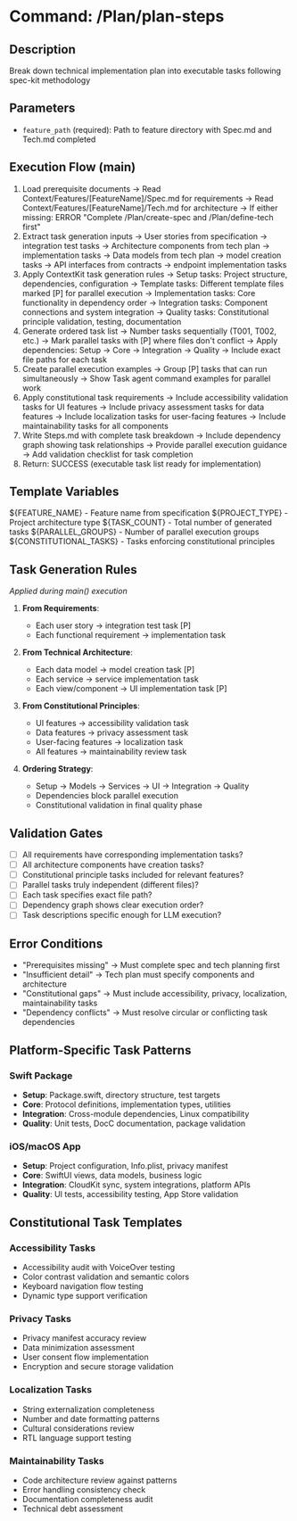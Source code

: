 # Command: /Plan/plan-steps

## Description
Break down technical implementation plan into executable tasks following spec-kit methodology

## Parameters
- `feature_path` (required): Path to feature directory with Spec.md and Tech.md completed

## Execution Flow (main)
1. Load prerequisite documents
   → Read Context/Features/[FeatureName]/Spec.md for requirements
   → Read Context/Features/[FeatureName]/Tech.md for architecture
   → If either missing: ERROR "Complete /Plan/create-spec and /Plan/define-tech first"
2. Extract task generation inputs
   → User stories from specification → integration test tasks
   → Architecture components from tech plan → implementation tasks
   → Data models from tech plan → model creation tasks
   → API interfaces from contracts → endpoint implementation tasks
3. Apply ContextKit task generation rules
   → Setup tasks: Project structure, dependencies, configuration
   → Template tasks: Different template files marked [P] for parallel execution
   → Implementation tasks: Core functionality in dependency order
   → Integration tasks: Component connections and system integration
   → Quality tasks: Constitutional principle validation, testing, documentation
4. Generate ordered task list
   → Number tasks sequentially (T001, T002, etc.)
   → Mark parallel tasks with [P] where files don't conflict
   → Apply dependencies: Setup → Core → Integration → Quality
   → Include exact file paths for each task
5. Create parallel execution examples
   → Group [P] tasks that can run simultaneously
   → Show Task agent command examples for parallel work
6. Apply constitutional task requirements
   → Include accessibility validation tasks for UI features
   → Include privacy assessment tasks for data features
   → Include localization tasks for user-facing features
   → Include maintainability tasks for all components
7. Write Steps.md with complete task breakdown
   → Include dependency graph showing task relationships
   → Provide parallel execution guidance
   → Add validation checklist for task completion
8. Return: SUCCESS (executable task list ready for implementation)

## Template Variables
${FEATURE_NAME} - Feature name from specification
${PROJECT_TYPE} - Project architecture type
${TASK_COUNT} - Total number of generated tasks
${PARALLEL_GROUPS} - Number of parallel execution groups
${CONSTITUTIONAL_TASKS} - Tasks enforcing constitutional principles

## Task Generation Rules
*Applied during main() execution*

1. **From Requirements**:
   - Each user story → integration test task [P]
   - Each functional requirement → implementation task
   
2. **From Technical Architecture**:
   - Each data model → model creation task [P]
   - Each service → service implementation task
   - Each view/component → UI implementation task [P]
   
3. **From Constitutional Principles**:
   - UI features → accessibility validation task
   - Data features → privacy assessment task
   - User-facing features → localization task
   - All features → maintainability review task

4. **Ordering Strategy**:
   - Setup → Models → Services → UI → Integration → Quality
   - Dependencies block parallel execution
   - Constitutional validation in final quality phase

## Validation Gates
- [ ] All requirements have corresponding implementation tasks?
- [ ] All architecture components have creation tasks?
- [ ] Constitutional principle tasks included for relevant features?
- [ ] Parallel tasks truly independent (different files)?
- [ ] Each task specifies exact file path?
- [ ] Dependency graph shows clear execution order?
- [ ] Task descriptions specific enough for LLM execution?

## Error Conditions
- "Prerequisites missing" → Must complete spec and tech planning first
- "Insufficient detail" → Tech plan must specify components and architecture
- "Constitutional gaps" → Must include accessibility, privacy, localization, maintainability tasks
- "Dependency conflicts" → Must resolve circular or conflicting task dependencies

## Platform-Specific Task Patterns

### Swift Package
- **Setup**: Package.swift, directory structure, test targets
- **Core**: Protocol definitions, implementation types, utilities
- **Integration**: Cross-module dependencies, Linux compatibility
- **Quality**: Unit tests, DocC documentation, package validation

### iOS/macOS App
- **Setup**: Project configuration, Info.plist, privacy manifest
- **Core**: SwiftUI views, data models, business logic
- **Integration**: CloudKit sync, system integrations, platform APIs
- **Quality**: UI tests, accessibility testing, App Store validation

## Constitutional Task Templates

### Accessibility Tasks
- Accessibility audit with VoiceOver testing
- Color contrast validation and semantic colors
- Keyboard navigation flow testing
- Dynamic type support verification

### Privacy Tasks
- Privacy manifest accuracy review
- Data minimization assessment
- User consent flow implementation
- Encryption and secure storage validation

### Localization Tasks
- String externalization completeness
- Number and date formatting patterns
- Cultural considerations review
- RTL language support testing

### Maintainability Tasks
- Code architecture review against patterns
- Error handling consistency check
- Documentation completeness audit
- Technical debt assessment